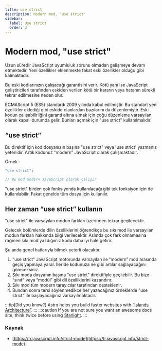 ```yaml
---
title: use strict
description: Modern mod, "use strict"
sidebar:
  label: Use strict
  order: 3
---
```


# Modern mod, "use strict"

Uzun süredir JavaScript uyumluluk sorunu olmadan gelişmeye devam etmektedir. Yeni özellikler eklenmekte fakat eski özellikler olduğu gibi kalmaktadır.

Bu eski kodlarınızın çalışacağı garantisini verir. Kötü yanı ise JavaScript geliştiricileri tarafından eskiden verilen kötü bir kararın veya hatanın sürekli tekrar edilmesine neden olur.

ECMAScript 5 (ES5) standardı 2009 yılında kabul edilmiştir. Bu standart yeni özellikler eklediği gibi eskide olanlardan bazılarını da düzenlemiştir. Eski kodun çalışabilirliğini garanti altına almak için çoğu düzenleme varsayılan olarak kapalı durumda gelir. Bunları açmak için "use strict" kullanılmalıdır.

## “use strict”

Bu direktif için kod dosyanızın başına "use strict" veya 'use strict' yazmanız yeterlidir. Artık kodunuz “modern” JavaScript olarak çalışmaktadır.

Örnek :

```javascript
"use strict";

// Bu kod modern JavaScript olarak çalışır
```

"use strict" birden çok fonksiyonda kullanılacağı gibi tek fonksiyon için de kullanılabilir. Fakat genelde tüm dosya için kullanılır.

## Her zaman “use strict” kullanın

"use strict" ile varsayılan modun farkları üzerinden tekrar geçilecektir.

Gelecek bölümlerde dilin özelliklerini öğrendikçe bu sıkı mod ile varsayılan modun farkları hakkında bilgi verilecektir. Aslında çok fark olmamasına rağmen sıkı mod yazdığımız kodu daha iyi hale getirir.

Şu anda genel hatlarıyla bilmek yeterli olacaktır.

1. "use strict" JavaScript motorunda varsayılan ile “modern” mod arasında geçiş yapmaya yarar. İleride kodunuza ne gibi artılar sağlayacağını göreceksiniz.
2. Sıkı moda dosyanın başına "use strict" direktifiyle geçilebilir. Bu bize “sınıf” veya “modül” gibi dil özelliklerini kazandırır.
3. Sıkı mod tüm modern tarayıcılar tarafından desteklenir.
4. Bundan sonra tersi söylenmedikçe her yazacağınız örneklerde "use strict" ile başlayacağınız varsayılmaktadır.

:::tip[Did you know?]
Astro helps you build faster websites with [“Islands Architecture”](https://docs.astro.build/en/concepts/islands/).
:::
:::caution
If you are not sure you want an awesome docs site, think twice before using [Starlight](../../).
:::

### Kaynak

- [https://tr.javascript.info/strict-mode](https://tr.javascript.info/strict-mode).
